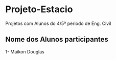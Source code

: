 # Projeto-Estacio
 Projetos com Alunos do 4/5º periodo de Eng. Civil
 
 ## Nome dos Alunos participantes
 
 1- Maikon Douglas